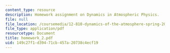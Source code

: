 ```yaml
---
content_type: resource
description: Homework assignment on Dynamics in Atmospheric Physics.
file: null
file_location: /coursemedia/12-810-dynamics-of-the-atmosphere-spring-2008/149c27f1d39471cb457a20738c4ecf19_homework_2.pdf
file_type: application/pdf
resourcetype: Document
title: homework_2.pdf
uid: 149c27f1-d394-71cb-457a-20738c4ecf19
---
```

